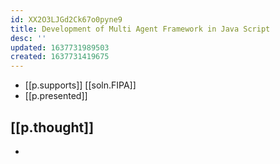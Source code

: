 ```yaml
---
id: XX2O3LJGd2Ck67o0pyne9
title: Development of Multi Agent Framework in Java Script
desc: ''
updated: 1637731989503
created: 1637731419675
---
```



- [[p.supports]] [[soln.FIPA]]
- [[p.presented]] 

## [[p.thought]]

- 
